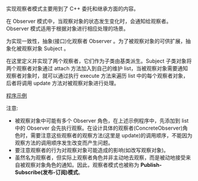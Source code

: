 
实现观察者模式主要用到了 C++ 委托和继承方面的内容。

在 Observer 模式中，当观察对象的状态发生变化时，会通知给观察者。 Observer 模式适用于根据对象进行相应处理的场景。

为实现一致性，抽象(接口)化观察者 Observer 。为了被观察对象的可供扩展，抽象化被观察对象 Subject 。

在这里定义并实现了两个观察者，它们作为子类由基类派生。Subject 子类对象将两个观察者对象通过 attach 方法加入到自己的维护 list，当被观察对象需要通知观察者对象时，就可以通过执行 execute 方法来遍历 list 中的每个观察者对象，后者将调用 update 方法对被观察对象进行处理。

[程序示例](observer.h)

注意:
- 被观察对象中可能有多个 Observer 角色，在上述示例程序中，先添加到 list 中的 Observer 会先执行观察。在设计具体的观察者(ConcreteObserver)角色时，需要注意这些观察者的观察方法(这里是 update)的调用顺序，不能因为观察方法的调用顺序发生改变而产生问题。
- 要注意观察者的行为对观察对象可能造成的影响(如改写观察对象)。
- 虽然名为观察者，但实际上观察者角色并非主动地去观察，而是被动地接受来自被观察对象角色的通知。因此，观察者模式也被称为 **Publish-Subscribe(发布-订阅)模式**。
